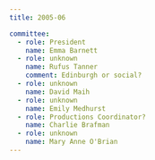 ```yaml
---
title: 2005-06

committee:
  - role: President
    name: Emma Barnett
  - role: unknown
    name: Rufus Tanner
    comment: Edinburgh or social?
  - role: unknown
    name: David Maih
  - role: unknown
    name: Emily Medhurst
  - role: Productions Coordinator?
    name: Charlie Brafman
  - role: unknown
    name: Mary Anne O'Brian
---
```


